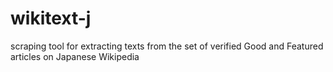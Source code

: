 # wikitext-j
scraping tool for extracting texts from the set of verified Good and Featured articles on Japanese Wikipedia

